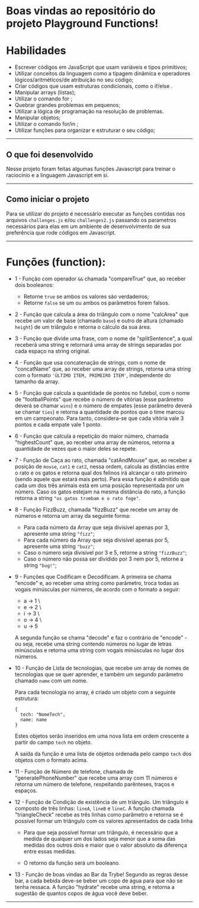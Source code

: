 # Boas vindas ao repositório do projeto Playground Functions!

# Habilidades

- Escrever códigos em JavaScript que usam variáveis e tipos primitivos;
- Utilizar conceitos da linguagem como a tipagem dinâmica e operadores lógicos/aritméticos/de atribuição no seu código;
- Criar códigos que usam estruturas condicionais, como o if/else .
- Manipular arrays (listas);
- Utilizar o comando for ;
- Quebrar grandes problemas em pequenos;
- Utilizar a lógica de programação na resolução de problemas.
- Manipular objetos;
- Utilizar o comando for/in ;
- Utilizar funções para organizar e estruturar o seu código;

---

## O que foi desenvolvido

Nesse projeto foram feitas algumas funções Javascript para treinar o raciocínio e a linguagem Javascript em si.

---

## Como iniciar o projeto

Para se utilizar do projeto é necessário executar as funções contidas nos arquivos `challenges.js` e/ou `challenges2.js` passando os parametros necessários para elas em um ambiente de desenvolvimento de sua preferência que rode códigos em Javascript.

---

 # Funções (function):
 
   - 1 - Função com operador `&&` chamada "compareTrue" que, ao receber dois booleanos:

      - Retorne `true` se ambos os valores são verdadeiros;
      - Retorne `false` se um ou ambos os parâmetros forem falsos.


   - 2 - Função que calcula a área do triângulo com o nome "calcArea" que recebe um valor de base (chamado `base`) e outro de altura (chamado `height`) de um triângulo e retorna o cálculo da sua área.

   - 3 - Função que divide uma frase, com o nome de "splitSentence", a qual receberá uma string e retornará uma array de strings separadas por cada espaço na string original.
   
   - 4 - Função que usa concatenação de strings, com o nome de "concatName" que, ao receber uma array de strings, retorna uma string com o formato `'ÚLTIMO ITEM, PRIMEIRO ITEM'`, independente do tamanho da array.
   
   - 5 - Função que calcula a quantidade de pontos no futebol, com o nome de "footballPoints" que recebe o número de vitórias (esse parâmetro deverá se chamar `wins`) e o número de empates (esse parâmetro deverá se chamar `ties`) e retorna a quantidade de pontos que o time marcou em um campeonato.
Para tanto, considera-se que cada vitória vale 3 pontos e cada empate vale 1 ponto.

  - 6 - Função que calcula a repetição do maior número, chamada "highestCount" que, ao receber uma array de números, retorna a quantidade de vezes que o maior deles se repete.
  
  - 7 - Função de Caça ao rato, chamada "catAndMouse" que, ao receber a posição de `mouse`, `cat1` e `cat2`, nessa ordem, calcula as distâncias entre o rato e os gatos e retorna qual dos felinos irá alcançar o rato primeiro (sendo aquele que estará mais perto). Para essa função é admitido que cada um dos três animais está em uma posição representada por um número. Caso os gatos estejam na mesma distância do rato, a função retorna a string `"os gatos trombam e o rato foge"`.

  - 8 - Função FizzBuzz, chamada "fizzBuzz" que recebe um array de números e retorna um array da seguinte forma:
    - Para cada número da Array que seja divisível apenas por 3, apresente uma string `"fizz"`;
    - Para cada número da Array que seja divisível apenas por 5, apresente uma string `"buzz"`;
    - Caso o número seja divisível por 3 e 5, retorne a string `"fizzBuzz"`;
    - Caso o número não possa ser dividido por 3 nem por 5, retorne a string `"bug!"`;

  - 9 - Funções que Codificam e Decodificam. A primeira se chama "encode" e, ao receber uma string como parâmetro, troca todas as vogais minúsculas por números, de acordo com o formato a seguir:
  
    - a -> 1 \
    - e -> 2 \
    - i -> 3 \
    - o -> 4 \
    - u -> 5

    A segunda função se chama "decode" e faz o contrário de "encode" - ou seja, recebe uma string contendo números no lugar de letras minúsculas e retorna uma string com vogais minúsculas no lugar dos números.

  - 10 - Função de Lista de tecnologias, que recebe um array de nomes de tecnologias que se quer aprender, e também um segundo parâmetro chamado `name` com um nome.

    Para cada tecnologia no array, é criado um objeto com a seguinte estrutura:

    ```
    {
      tech: "NomeTech",
      name: name
    }
    ```

    Estes objetos serão inseridos em uma nova lista em ordem crescente a partir do campo `tech` no objeto.

    A saída da função é uma lista de objetos ordenada pelo campo `tech` dos objetos com o formato acima.

  - 11 - Função de Número de telefone, chamada de "generatePhoneNumber" que recebe uma array com 11 números e retorna um número de telefone, respeitando parênteses, traços e espaços.
  
  - 12 - Função de Condição de existência de um triângulo. Um triângulo é composto de três linhas: `lineA`, `lineB` e `lineC`. A função chamada "triangleCheck" recebe as três linhas como parâmetro e retorna se é possível formar um triângulo com os valores apresentados de cada linha

     - Para que seja possível formar um triângulo, é necessário que a medida de qualquer um dos lados seja menor que a soma das medidas dos outros dois e maior que o valor absoluto da diferença entre essas medidas.

    - O retorno da função será um booleano.

  - 13 - Função de boas vindas ao Bar da Trybe! Segundo as regras desse bar, a cada bebida deve-se beber um copo de água para que não se tenha ressaca. A função "hydrate" recebe uma string, e retorna a sugestão de quantos copos de água você deve beber.
 
---
